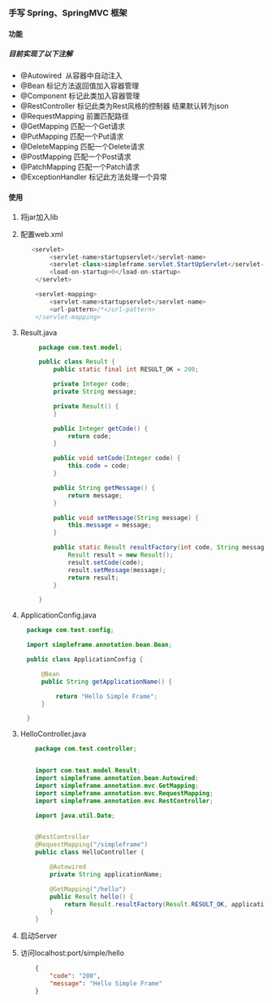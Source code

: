### 手写 Spring、SpringMVC 框架

#### 功能

##### 目前实现了以下注解

* @Autowired  从容器中自动注入
* @Bean 标记方法返回值加入容器管理
* @Component 标记此类加入容器管理
* @RestController 标记此类为Rest风格的控制器  结果默认转为json
* @RequestMapping 前置匹配路径
* @GetMapping 匹配一个Get请求
* @PutMapping 匹配一个Put请求
* @DeleteMapping 匹配一个Delete请求
* @PostMapping 匹配一个Post请求
* @PatchMapping 匹配一个Patch请求
* @ExceptionHandler 标记此方法处理一个异常



#### 使用

1. 将jar加入lib

2. 配置web.xml

     ```java
     	<servlet>
             <servlet-name>startupservlet</servlet-name>
             <servlet-class>simpleframe.servlet.StartUpServlet</servlet-class>
             <load-on-startup>0</load-on-startup>
         </servlet>
     
         <servlet-mapping>
             <servlet-name>startupservlet</servlet-name>
             <url-pattern>/*</url-pattern>
         </servlet-mapping>
     ```

3. Result.java

   ```java
    	package com.test.model;
   
        public class Result {
            public static final int RESULT_OK = 200;
   
            private Integer code;
            private String message;
   
            private Result() {
            }
   
            public Integer getCode() {
                return code;
            }
   
            public void setCode(Integer code) {
                this.code = code;
            }
   
            public String getMessage() {
                return message;
            }
   
            public void setMessage(String message) {
                this.message = message;
            }
   
            public static Result resultFactory(int code, String message) {
                Result result = new Result();
                result.setCode(code);
                result.setMessage(message);
                return result;
            }
   
        }
   ```

2.   ApplicationConfig.java

   ```java
        package com.test.config;

        import simpleframe.annotation.bean.Bean;
   
        public class ApplicationConfig {
   
            @Bean
            public String getApplicationName() {
   
                return "Hello Simple Frame";
            }
   
        }
   ```

3. HelloController.java

   ```java
       package com.test.controller;
   
   
       import com.test.model.Result;
       import simpleframe.annotation.bean.Autowired;
       import simpleframe.annotation.mvc.GetMapping;
       import simpleframe.annotation.mvc.RequestMapping;
       import simpleframe.annotation.mvc.RestController;
   
       import java.util.Date;
   
   
       @RestController
       @RequestMapping("/simpleframe")
       public class HelloController {
   
           @Autowired
           private String applicationName;
   
           @GetMapping("/hello")
           public Result hello() {
               return Result.resultFactory(Result.RESULT_OK, applicationName);
           }
       }
   
   ```

5. 启动Server

6. 访问localhost:port/simple/hello 

   ```json
       {
           "code": "200",
           "message": "Hello Simple Frame"
       }
   ```

   